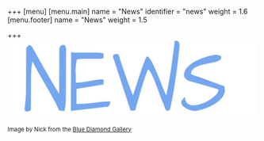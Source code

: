 +++
[menu]
    [menu.main]
        name = "News"
        identifier = "news"
        weight = 1.6
    [menu.footer]
        name = "News"
        weight = 1.5

+++
![news](news.jpg)

<small>Image by Nick from the [Blue Diamond Gallery](http://www.thebluediamondgallery.com/handwriting/n/news.html)</small>
